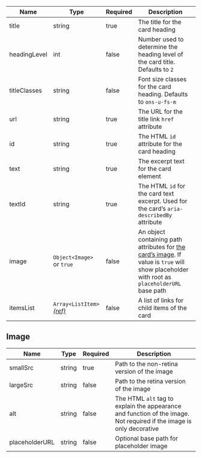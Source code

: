 | Name         | Type                                                        | Required | Description                                                                                                                                           |
| ------------ | ----------------------------------------------------------- | -------- | ----------------------------------------------------------------------------------------------------------------------------------------------------- |
| title        | string                                                      | true     | The title for the card heading                                                                                                                        |
| headingLevel | int                                                         | false    | Number used to determine the heading level of the card title. Defaults to `2`                                                                         |
| titleClasses | string                                                      | false    | Font size classes for the card heading. Defaults to `ons-u-fs-m`                                                                                      |
| url          | string                                                      | true     | The URL for the title link `href` attribute                                                                                                           |
| id           | string                                                      | true     | The HTML `id` attribute for the card heading                                                                                                          |
| text         | string                                                      | true     | The excerpt text for the card element                                                                                                                 |
| textId       | string                                                      | true     | The HTML `id` for the card text excerpt. Used for the card’s `aria-describedBy` attribute                                                             |
| image        | `Object<Image>` or `true`                                   | false    | An object containing path attributes for [the card’s image](#image). If value is `true` will show placeholder with root as `placeholderURL` base path |
| itemsList    | `Array<ListItem>` [_(ref)_](/foundations/typography/#lists) | false    | A list of links for child items of the card                                                                                                           |

## Image

| Name           | Type   | Required | Description                                                                                                          |
| -------------- | ------ | -------- | -------------------------------------------------------------------------------------------------------------------- |
| smallSrc       | string | true     | Path to the non-retina version of the image                                                                          |
| largeSrc       | string | false    | Path to the retina version of the image                                                                              |
| alt            | string | false    | The HTML `alt` tag to explain the appearance and function of the image. Not required if the image is only decorative |
| placeholderURL | string | false    | Optional base path for placeholder image                                                                             |
